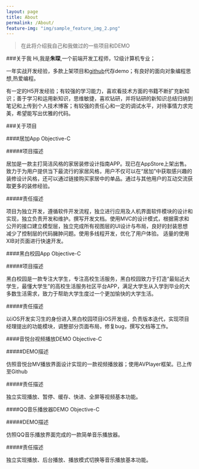 ```yaml
---
layout: page
title: About
permalink: /About/
feature-img: "img/sample_feature_img_2.png"
---
```


<blockquote>在此将介绍我自己和我做过的一些项目和DEMO</blockquote>

###关于我
  Hi,我是<b>朱琛</b>,一个前端开发工程师，12级计算机专业；

  一年实战开发经验，多款上架项目和[github](https://github.com/xiuxingsang)代存demo；有良好的面向对象编程思想,热爱编程。
  
  有一定的H5开发经验；有较强的学习能力，喜欢看技术方面的书籍不断扩充新知识；善于学习和运用新知识，思维敏捷，喜欢钻研，并将钻研的新知识总结归纳到笔记和上传到个人技术博客；有较强的责任心和一定的调试水平，对待事情力求完美，希望能写出优雅的代码。
  
###关于项目

####居加App Objective-C

#####项目描述

  居加是一款主打简洁风格的家居装修设计指南APP。现已在AppStore上架出售。致力于为用户提供当下最流行的家居风格，用户不仅可以在“居加”中获取感兴趣的装修设计风格，还可以通过链接购买家居中的单品。通过与其他用户的互动交流获取更多的装修经验。
 
#####责任描述
 
  项目为独立开发，遵循软件开发流程，独立进行应用及人机界面软件模块的设计和实现，独立负责开发和维护。撰写开发文档。使用MVC的设计模式，根据需求和公开的接口建立模型层，独立完成所有视图层的UI设计与布局，良好的封装思想减少了控制层的代码臃肿问题。使用多线程开发，优化了用户体验。 适量的使用XIB对页面进行快速开发。
  
####黑白校园App Objective-C

#####项目描述

黑白校园是一款专注大学生，专注高校生活服务，黑白校园致力于打造“最贴近大学生，最懂大学生”的高校生活服务社区平台APP，满足大学生从入学到毕业的大多数生活需求，致力于帮助大学生度过一个更加愉快的大学生活。

#####责任描述

以iOS开发实习生的身份进入黑白校园项目iOS开发组，负责版本迭代，实现项目经理提出的功能模块，调整部分页面布局，修复bug，撰写文档等工作。

####音悦台视频播放DEMO Objective-C

#####DEMO描述

仿照音悦台MV播放界面设计实现的一款视频播放器；使用AVPlayer框架。已上传至Github

#####责任描述

独立实现播放、暂停、缓存、快进、全屏等视频基本功能。

####QQ音乐播放器DEMO Objective-C

#####DEMO描述

仿照QQ音乐播放界面完成的一款简单音乐播放器。

#####责任描述

独立实现播放、后台播放、播放模式切换等音乐播放基本功能。




